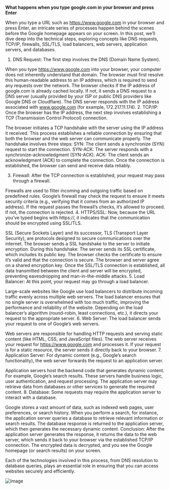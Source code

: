 **What happens when you type google.com in your browser and press Enter**

When you type a URL such as https://www.google.com in your browser and press Enter, an intricate series of processes happen behind the scenes before the Google homepage appears on your screen. In this post, we’ll dive deep into the technical steps, exploring concepts like DNS requests, TCP/IP, firewalls, SSL/TLS, load balancers, web servers, application servers, and databases.

1. DNS Request:
The first step involves the DNS (Domain Name System).

When you type https://www.google.com into your browser, your computer does not inherently understand that domain. The browser must first resolve this human-readable address to an IP address, which is required to send any requests over the network.
The browser checks if the IP address of google.com is already cached locally. If not, it sends a DNS request to a DNS server (usually provided by your ISP or public DNS providers like Google DNS or Cloudflare).
The DNS server responds with the IP address associated with www.google.com (for example, 172.217.11.174).
2. TCP/IP:
Once the browser has the IP address, the next step involves establishing a TCP (Transmission Control Protocol) connection.

The browser initiates a TCP handshake with the server using the IP address it received.
This process establishes a reliable connection by ensuring that both the browser and the web server can communicate properly.
The handshake involves three steps:
SYN: The client sends a synchronize (SYN) request to start the connection.
SYN-ACK: The server responds with a synchronize-acknowledgment (SYN-ACK).
ACK: The client sends an acknowledgment (ACK) to complete the connection.
Once the connection is established, the browser can send and receive data reliably.

3. Firewall:
After the TCP connection is established, your request may pass through a firewall.

Firewalls are used to filter incoming and outgoing traffic based on predefined rules.
Google’s firewall may check the request to ensure it meets security criteria (e.g., verifying that it comes from an authorized IP address).
If the request passes the firewall’s checks, it’s allowed to proceed. If not, the connection is rejected.
4. HTTPS/SSL:
Now, because the URL you’ve typed begins with https://, it indicates that the communication should be encrypted using SSL/TLS.

SSL (Secure Sockets Layer) and its successor, TLS (Transport Layer Security), are protocols designed to secure communications over the internet.
The browser sends a SSL handshake to the server to initiate encryption. During this handshake:
The server sends its SSL certificate, which includes its public key.
The browser checks the certificate to ensure it’s valid and that the connection is secure.
The browser and server agree on a shared encryption key.
Once the SSL/TLS connection is established, all data transmitted between the client and server will be encrypted, preventing eavesdropping and man-in-the-middle attacks.
5. Load Balancer:
At this point, your request may go through a load balancer.

Large-scale websites like Google use load balancers to distribute incoming traffic evenly across multiple web servers.
The load balancer ensures that no single server is overwhelmed with too much traffic, improving the performance and reliability of the website.
Depending on the load balancer’s algorithm (round-robin, least connections, etc.), it directs your request to the appropriate server.
6. Web Server:
The load balancer sends your request to one of Google’s web servers.

Web servers are responsible for handling HTTP requests and serving static content (like HTML, CSS, and JavaScript files).
The web server receives your request for https://www.google.com and processes it.
If your request is for a static resource, the server sends it directly back to your browser.
7. Application Server:
For dynamic content (e.g., Google’s search functionality), the web server forwards the request to an application server.

Application servers host the backend code that generates dynamic content. For example, Google’s search results.
These servers handle business logic, user authentication, and request processing.
The application server may retrieve data from databases or other services to generate the required content.
8. Database:
Some requests may require the application server to interact with a database.

Google stores a vast amount of data, such as indexed web pages, user preferences, or search history.
When you perform a search, for instance, the application server queries a database to retrieve relevant information or search results.
The database response is returned to the application server, which then generates the necessary dynamic content.
Conclusion:
After the application server generates the response, it returns the data to the web server, which sends it back to your browser via the established TCP/IP connection. The encrypted data is decrypted, and you see the Google homepage (or search results) on your screen.

Each of the technologies involved in this process, from DNS resolution to database queries, plays an essential role in ensuring that you can access websites securely and efficiently.

![image](https://github.com/user-attachments/assets/267c16fb-4379-4d32-8abb-1233b00fb0ee)

